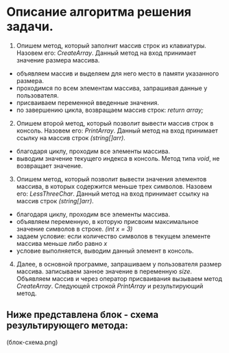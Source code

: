 # Описание алгоритма решения задачи.

1. Опишем метод, который заполнит массив строк из клавиатуры. Назовем его: *CreateArray*.
Данный метод на вход принимает значение размера массива. 
* объявляем массив и выделяем для него место в памяти указанного размера.
* проходимся по всем элементам массива, запрашивая данные у пользователя.
* присваиваем переменной введенные значения.
* по завершению цикла, возвращаем массив строк:
*return array;* 

2. Опишем второй метод, который позволит вывести массив строк в консоль. Назовем его: *PrintArray*.
Данный метод на вход принимает ссылку на массив строк *(string[]arr)*.
* благодаря циклу, проходим все элементы массива.
* выводим значение текущего индекса в консоль.
Метод типа *void*, не возвращает значение.

3. Опишем метод, который позволит вывести значения элементов массива, в которых содержится меньше трех символов. Назовем его: *LessThreeChar*. 
Данный метод на вход принимает ссылку на массив строк *(string[]arr)*.
* благодаря циклу, проходим все элементы массива. 
* объявляем переменную, в которую присвоим максимальное значение символов в строке. *(int x = 3)*
* задаем условие: 
если количество символов в текущем элементе массива меньше либо равно *x*
* условие выполняется, выводим данный элемент в консоль.

4. Далее, в основной программе, запрашиваем у пользователя размер массива. 
записываем занное значение в переменную *size*.
Объявляем массив и через оператор присваивания вызываем метод *CreateArray*.
Следующей строкой *PrintArray* и результирующий метод.

## Ниже представлена блок - схема результирующего метода:
(блок-схема.png)
